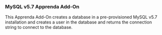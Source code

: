 ### MySQL v5.7 Apprenda Add-On

This Apprenda Add-On creates a database in a pre-provisioned MySQL v5.7 installation and creates a user in the database and returns the connection string to connect to the database.
